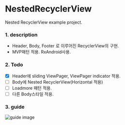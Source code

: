 # NestedRecyclerView
Nested RecyclerView example project.

### 1. description  
- Header, Body, Footer 로 이루어진 RecyclerView의 구현.  
- MVP패턴 적용. RxAndroid사용. 

### 2. Todo   
- [x] Header에 sliding ViewPager, ViewPager indicator 적용.  
- [ ] Body에 Nested RecyclerView(Horizontal 적용)  
- [ ] Loadmore 패턴 적용.   
- [ ] 다른 Body스타일 적용.   

### 3. guide
![guide image](https://github.com/ksu3101/TIL/blob/master/Android/images/nested_rv_guide.png)

